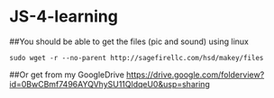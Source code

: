 # JS-4-learning

##You should be able to get the files (pic and sound) using linux
```
sudo wget -r --no-parent http://sagefirellc.com/hsd/makey/files
```
##Or get from my GoogleDrive
https://drive.google.com/folderview?id=0BwCBmf7496AYQVhySU11QldqeU0&usp=sharing
